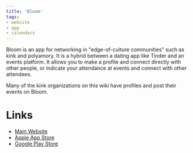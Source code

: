 ```yaml
---
title: 'Bloom'
tags:
- website
- app
- calendars
---
```


Bloom is an app for networking in "edge-of-culture communities" such as kink and polyamory. It is a hybrid between a dating app like Tinder and an events platform. It allows you to make a profile and connect directly with other people, or indicate your attendance at events and connect with other attendees.

Many of the kink organizations on this wiki have profiles and post their events on Bloom.

# Links
- [Main Website](https://bloomcommunity.com)
- [Apple App Store](https://apps.apple.com/us/app/id1528252601)
- [Google Play Store](https://play.google.com/store/apps/details?id=community.together.bloom)